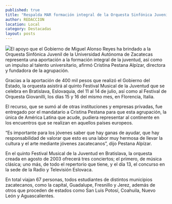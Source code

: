 ```yaml
---
published: true
title: "Respalda MAR formación integral de la Orquesta Sinfónica Juvenil de la UAZ: Cristina Pestana"
author: REDACCION
location: Local
category: Destacadas
layout: posts
---
```


![](http://i.imgur.com/oP5NHjCm.jpg)El apoyo que el Gobierno de Miguel Alonso Reyes ha brindado a la Orquesta Sinfónica Juvenil de la Universidad Autónoma de Zacatecas representa una aportación a la formación integral de la juventud, así como un impulso al talento universitario, afirmó Cristina Pestana Alpízar, directora y fundadora de la agrupación.

Gracias a la aportación de 400 mil pesos que realizó el Gobierno del Estado, la orquesta asistirá al quinto Festival Musical de la Juventud que se celebra en Bratislava, Eslovaquia, del 11 al 14 de julio, así como al Festival de Orquesta Giovanilli, los días 15 y 16 del mismo mes, en Florencia, Italia.

El recurso, que se sumó al de otras instituciones y empresas privadas, fue entregado por el mandatario a Cristina Pestana para que esta agrupación, la única de América Latina que acude, pudiera representar al continente en los encuentros que se realizan en aquellos países europeos.

“Es importante para los jóvenes saber que hay ganas de ayudar, que hay responsabilidad de valorar que esto es una labor muy hermosa de llevar la cultura y el arte mediante jóvenes zacatecanos”, dijo Pestana Alpízar.

En el quinto Festival Musical de la Juventud en Bratislava, la orquesta creada en agosto de 2003 ofrecerá tres conciertos; el primero, de música clásica; uno más, de todo el repertorio que tiene, y el día 13, el concurso en la sede de la Radio y Televisión Eslovaca.

En total viajan 67 personas, todos estudiantes de distintos municipios zacatecanos, como la capital, Guadalupe, Fresnillo y Jerez, además de otros que proceden de estados como San Luis Potosí, Coahuila, Nuevo León y Aguascalientes.
